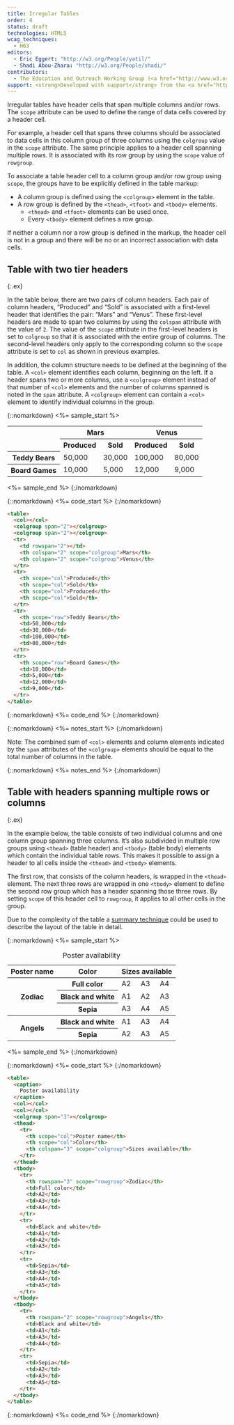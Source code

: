 ```yaml
---
title: Irregular Tables
order: 4
status: draft
technologies: HTML5
wcag_techniques:
  - H63
editors:
  - Eric Eggert: "http://w3.org/People/yatil/"
  - Shadi Abou-Zhara: "http://w3.org/People/shadi/"
contributors:
  - The Education and Outreach Working Group (<a href="http://www.w3.org/WAI/EO/">EOWG</a>)
support: <strong>Developed with support</strong> from the <a href="http://www.w3.org/WAI/ACT/">WAI-ACT</a> project, co-funded by the European Commission <abbr title="Information Society Technologies">IST</abbr> Programme.
---
```


Irregular tables have header cells that span multiple columns and/or rows. The `scope` attribute can be used to define the range of data cells covered by a header cell.

For example, a header cell that spans three columns should be associated to data cells in this column group of three columns using the `colgroup` value in the `scope` attribute. The same principle applies to a header cell spanning multiple rows. It is associated with its row group by using the `scope` value of `rowgroup`.

To associate a table header cell to a column group and/or row group using `scope`, the groups have to be explicitly defined in the table markup:

* A column group is defined using the `<colgroup>` element in the table.
* A row group is defined by the `<thead>`, `<tfoot>` and `<tbody>` elements.
  - `<thead>` and  `<tfoot>` elements can be used once.
  - Every `<tbody>` element defines a row group.

If neither a column nor a row group is defined in the markup, the header cell is not in a group and there will be no or an incorrect association with data cells.

## Table with two tier headers
{:.ex}

In the table below, there are two pairs of column headers. Each pair of column headers, “Produced” and “Sold” is associated with a first-level header that identifies the pair: “Mars” and “Venus”. These first-level headers are made to span two columns by using the `colspan` attribute with the value of `2`. The value of the `scope` attribute in the first-level headers is set to `colgroup` so that it is associated with the entire group of columns. The second-level headers only apply to the corresponding column so the `scope` attribute is set to `col` as shown in previous examples.

In addition, the column structure needs to be defined at the beginning of the table. A `<col>` element identifies each column, beginning on the left. If a header spans two or more columns, use a `<colgroup>` element instead of that number of `<col>` elements and the number of columns spanned is noted in the `span` attribute. A `<colgroup>` element can contain a `<col>` element to identify individual columns in the group.

<!--

For example, if a table has four columns and a header is spanning column two and three, the columns and column groups would be defined by the following code:

{::nomarkdown}
<%= code_start %>
{:/nomarkdown}

~~~html
<col></col>
<colgroup span="2"></colgroup>
<col></col>
~~~

{::nomarkdown}
<%= code_end %>
{:/nomarkdown}

-->

{::nomarkdown}
<%= sample_start %>
<table class="numbers">
  <col></col>
  <colgroup span="2"></colgroup>
  <colgroup span="2"></colgroup>
  <tr>
    <td rowspan="2"></td>
    <th colspan="2" scope="colgroup">Mars</th>
    <th colspan="2" scope="colgroup">Venus</th>
  </tr>
  <tr>
    <th scope="col">Produced</th>
    <th scope="col">Sold</th>
    <th scope="col">Produced</th>
    <th scope="col">Sold</th>
  </tr>
  <tr>
    <th scope="row">Teddy&nbsp;Bears</th>
    <td>50,000</td>
    <td>30,000</td>
    <td>100,000</td>
    <td>80,000</td>
  </tr>
  <tr>
    <th scope="row">Board&nbsp;Games</th>
    <td>10,000</td>
    <td>5,000</td>
    <td>12,000</td>
    <td>9,000</td>
  </tr>
</table>
<%= sample_end %>
{:/nomarkdown}

{::nomarkdown}
<%= code_start %>
{:/nomarkdown}

~~~ html
<table>
  <col></col>
  <colgroup span="2"></colgroup>
  <colgroup span="2"></colgroup>
  <tr>
    <td rowspan="2"></td>
    <th colspan="2" scope="colgroup">Mars</th>
    <th colspan="2" scope="colgroup">Venus</th>
  </tr>
  <tr>
    <th scope="col">Produced</th>
    <th scope="col">Sold</th>
    <th scope="col">Produced</th>
    <th scope="col">Sold</th>
  </tr>
  <tr>
    <th scope="row">Teddy Bears</th>
    <td>50,000</td>
    <td>30,000</td>
    <td>100,000</td>
    <td>80,000</td>
  </tr>
  <tr>
    <th scope="row">Board Games</th>
    <td>10,000</td>
    <td>5,000</td>
    <td>12,000</td>
    <td>9,000</td>
  </tr>
</table>
~~~

{::nomarkdown}
<%= code_end %>
{:/nomarkdown}

{::nomarkdown}
<%= notes_start %>
{:/nomarkdown}

Note: The combined sum of `<col>` elements and column elements indicated by the `span` attributes of the `<colgroup>` elements should be equal to the total number of columns in the table.

{::nomarkdown}
<%= notes_end %>
{:/nomarkdown}

## Table with headers spanning multiple rows or columns
{:.ex}

In the example below, the table consists of two individual columns and one column group spanning three columns. It’s also subdivided in multiple row groups using `<thead>` (table header) and `<tbody>` (table body) elements which contain the individual table rows. This makes it possible to assign a header to all cells inside the `<thead>` and `<tbody>` elements.

The first row, that consists of the column headers, is wrapped in the `<thead>` element. The next three rows are wrapped in one `<tbody>` element to define the second row group which has a header spanning those three rows. By setting `scope` of this header cell to `rowgroup`, it applies to all other cells in the group.

Due to the complexity of the table a [summary technique](caption-summary.html) could be used to describe the layout of the table in detail.

{::nomarkdown}
<%= sample_start %>

<table>
  <caption>
    Poster availability
  </caption>
  <col></col>
  <col></col>
  <colgroup span="3"></colgroup>
  <thead>
    <tr>
      <th scope="col">Poster name</th>
      <th scope="col">Color</th>
      <th colspan="3" scope="colgroup">Sizes available</th>
    </tr>
  </thead>
  <tbody>
    <tr>
      <th rowspan="3" scope="rowgroup">Zodiac</th>
      <th scope="row">Full color</th>
      <td>A2</td>
      <td>A3</td>
      <td>A4</td>
    </tr>
    <tr>
      <th scope="row">Black and white</th>
      <td>A1</td>
      <td>A2</td>
      <td>A3</td>
    </tr>
    <tr>
      <th scope="row">Sepia</th>
      <td>A3</td>
      <td>A4</td>
      <td>A5</td>
    </tr>
  </tbody>
  <tbody>
    <tr>
      <th rowspan="2" scope="rowgroup">Angels</th>
      <th scope="row">Black and white</th>
      <td>A1</td>
      <td>A3</td>
      <td>A4</td>
    </tr>
    <tr>
      <th scope="row">Sepia</th>
      <td>A2</td>
      <td>A3</td>
      <td>A5</td>
    </tr>
  </tbody>
</table>

<%= sample_end %>
{:/nomarkdown}

{::nomarkdown}
<%= code_start %>
{:/nomarkdown}

~~~ html
<table>
  <caption>
    Poster availability
  </caption>
  <col></col>
  <col></col>
  <colgroup span="3"></colgroup>
  <thead>
    <tr>
      <th scope="col">Poster name</th>
      <th scope="col">Color</th>
      <th colspan="3" scope="colgroup">Sizes available</th>
    </tr>
  </thead>
  <tbody>
    <tr>
      <th rowspan="3" scope="rowgroup">Zodiac</th>
      <td>Full color</td>
      <td>A2</td>
      <td>A3</td>
      <td>A4</td>
    </tr>
    <tr>
      <td>Black and white</td>
      <td>A1</td>
      <td>A2</td>
      <td>A3</td>
    </tr>
    <tr>
      <td>Sepia</td>
      <td>A3</td>
      <td>A4</td>
      <td>A5</td>
    </tr>
  </tbody>
  <tbody>
    <tr>
      <th rowspan="2" scope="rowgroup">Angels</th>
      <td>Black and white</td>
      <td>A1</td>
      <td>A3</td>
      <td>A4</td>
    </tr>
    <tr>
      <td>Sepia</td>
      <td>A2</td>
      <td>A3</td>
      <td>A5</td>
    </tr>
  </tbody>
</table>
~~~

{::nomarkdown}
<%= code_end %>
{:/nomarkdown}
